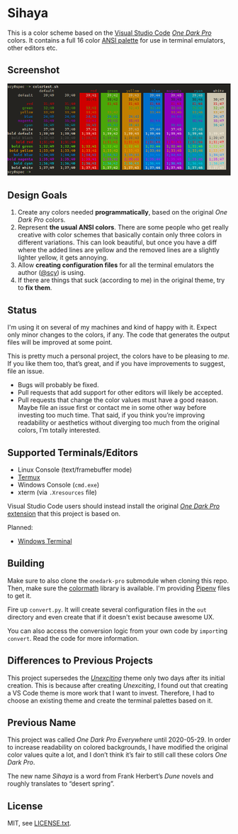 # Sihaya

This is a color scheme based on the [Visual Studio Code](https://code.visualstudio.com/) [_One Dark Pro_](https://binaryify.github.io/OneDark-Pro/) colors.
It contains a full 16 color [ANSI palette](https://en.wikipedia.org/wiki/ANSI_escape_code#Colors) for use in terminal emulators, other editors etc.

## Screenshot

![Screenshot of a color table](color-table.png)

## Design Goals

1. Create any colors needed **programmatically**, based on the original _One Dark Pro_ colors.
2. Represent **the usual ANSI colors**. There are some people who get really creative with color schemes that basically contain only three colors in different variations. This can look beautiful, but once you have a diff where the added lines are yellow and the removed lines are a slightly lighter yellow, it gets annoying.
3. Allow **creating configuration files** for all the terminal emulators the author ([@scy](https://github.com/scy)) is using.
4. If there are things that suck (according to me) in the original theme, try to **fix them**.

## Status

I'm using it on several of my machines and kind of happy with it.
Expect only minor changes to the colors, if any.
The code that generates the output files will be improved at some point.

This is pretty much a personal project, the colors have to be pleasing to _me_.
If you like them too, that’s great, and if you have improvements to suggest, file an issue.

* Bugs will probably be fixed.
* Pull requests that add support for other editors will likely be accepted.
* Pull requests that change the color values must have a good reason. Maybe file an issue first or contact me in some other way before investing too much time. That said, if you think you’re improving readability or aesthetics without diverging too much from the original colors, I’m totally interested.

## Supported Terminals/Editors

* Linux Console (text/framebuffer mode)
* [Termux](https://termux.com/)
* Windows Console (`cmd.exe`)
* xterm (via `.Xresources` file)

Visual Studio Code users should instead install the original [_One Dark Pro_ extension](https://marketplace.visualstudio.com/items?itemName=zhuangtongfa.Material-theme) that this project is based on.

Planned:

* [Windows Terminal](https://github.com/Microsoft/Terminal)

## Building

Make sure to also clone the `onedark-pro` submodule when cloning this repo.
Then, make sure the [colormath](https://python-colormath.readthedocs.io/) library is available.
I'm providing [Pipenv](https://docs.pipenv.org/) files to get it.

Fire up `convert.py`.
It will create several configuration files in the `out` directory and even create that if it doesn't exist because awesome UX.

You can also access the conversion logic from your own code by `import`ing `convert`.
Read the code for more information.

## Differences to Previous Projects

This project supersedes the [_Unexciting_](https://github.com/scy/unexciting) theme only two days after its initial creation.
This is because after creating _Unexciting_, I found out that creating a VS Code theme is more work that I want to invest.
Therefore, I had to choose an existing theme and create the terminal palettes based on it.

## Previous Name

This project was called _One Dark Pro Everywhere_ until 2020-05-29.
In order to increase readability on colored backgrounds, I have modified the original color values quite a lot, and I don’t think it’s fair to still call these colors _One Dark Pro_.

The new name _Sihaya_ is a word from Frank Herbert’s _Dune_ novels and roughly translates to “desert spring”.

## License

MIT, see [LICENSE.txt](LICENSE.txt).
